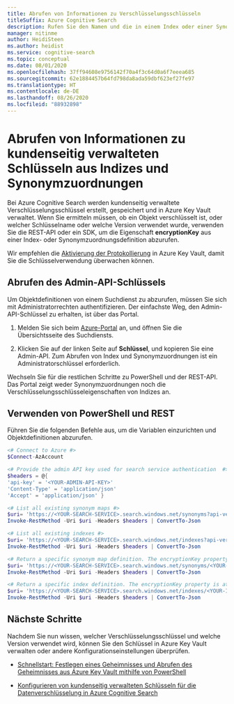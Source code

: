 ```yaml
---
title: Abrufen von Informationen zu Verschlüsselungsschlüsseln
titleSuffix: Azure Cognitive Search
description: Rufen Sie den Namen und die in einem Index oder einer Synonymzuordnung verwendete Verschlüsselungsschlüsselversion ab, um den Schlüssel in Azure Key Vault verwalten zu können.
manager: nitinme
author: HeidiSteen
ms.author: heidist
ms.service: cognitive-search
ms.topic: conceptual
ms.date: 08/01/2020
ms.openlocfilehash: 37ff94608e9756142f70a4f3c64d0a6f7eeea685
ms.sourcegitcommit: 62e1884457b64fd798da8ada59dbf623ef27fe97
ms.translationtype: HT
ms.contentlocale: de-DE
ms.lasthandoff: 08/26/2020
ms.locfileid: "88932898"
---
```

# <a name="get-customer-managed-key-information-from-indexes-and-synonym-maps"></a>Abrufen von Informationen zu kundenseitig verwalteten Schlüsseln aus Indizes und Synonymzuordnungen

Bei Azure Cognitive Search werden kundenseitig verwaltete Verschlüsselungsschlüssel erstellt, gespeichert und in Azure Key Vault verwaltet. Wenn Sie ermitteln müssen, ob ein Objekt verschlüsselt ist, oder welcher Schlüsselname oder welche Version verwendet wurde, verwenden Sie die REST-API oder ein SDK, um die Eigenschaft **encryptionKey** aus einer Index- oder Synonymzuordnungsdefinition abzurufen. 

Wir empfehlen die [Aktivierung der Protokollierung](../key-vault/general/logging.md) in Azure Key Vault, damit Sie die Schlüsselverwendung überwachen können.

## <a name="get-the-admin-api-key"></a>Abrufen des Admin-API-Schlüssels

Um Objektdefinitionen von einem Suchdienst zu abzurufen, müssen Sie sich mit Administratorrechten authentifizieren. Der einfachste Weg, den Admin-API-Schlüssel zu erhalten, ist über das Portal.

1. Melden Sie sich beim [Azure-Portal](https://portal.azure.com/) an, und öffnen Sie die Übersichtsseite des Suchdiensts.

1. Klicken Sie auf der linken Seite auf **Schlüssel**, und kopieren Sie eine Admin-API. Zum Abrufen von Index und Synonymzuordnungen ist ein Administratorschlüssel erforderlich.

Wechseln Sie für die restlichen Schritte zu PowerShell und der REST-API. Das Portal zeigt weder Synonymzuordnungen noch die Verschlüsselungsschlüsseleigenschaften von Indizes an.

## <a name="use-powershell-and-rest"></a>Verwenden von PowerShell und REST

Führen Sie die folgenden Befehle aus, um die Variablen einzurichten und Objektdefinitionen abzurufen.

```powershell
<# Connect to Azure #>
$Connect-AzAccount

<# Provide the admin API key used for search service authentication  #>
$headers = @{
'api-key' = '<YOUR-ADMIN-API-KEY>'
'Content-Type' = 'application/json'
'Accept' = 'application/json' }

<# List all existing synonym maps #>
$uri= 'https://<YOUR-SEARCH-SERVICE>.search.windows.net/synonyms?api-version=2020-06-30&$select=name'
Invoke-RestMethod -Uri $uri -Headers $headers | ConvertTo-Json

<# List all existing indexes #>
$uri= 'https://<YOUR-SEARCH-SERVICE>.search.windows.net/indexes?api-version=2020-06-30&$select=name'
Invoke-RestMethod -Uri $uri -Headers $headers | ConvertTo-Json

<# Return a specific synonym map definition. The encryptionKey property is at the end #>
$uri= 'https://<YOUR-SEARCH-SERVICE>.search.windows.net/synonyms/<YOUR-SYNONYM-MAP-NAME>?api-version=2020-06-30'
Invoke-RestMethod -Uri $uri -Headers $headers | ConvertTo-Json

<# Return a specific index definition. The encryptionKey property is at the end #>
$uri= 'https://<YOUR-SEARCH-SERVICE>.search.windows.net/indexes/<YOUR-INDEX-NAME>?api-version=2020-06-30'
Invoke-RestMethod -Uri $uri -Headers $headers | ConvertTo-Json
```

## <a name="next-steps"></a>Nächste Schritte

Nachdem Sie nun wissen, welcher Verschlüsselungsschlüssel und welche Version verwendet wird, können Sie den Schlüssel in Azure Key Vault verwalten oder andere Konfigurationseinstellungen überprüfen.

+ [Schnellstart: Festlegen eines Geheimnisses und Abrufen des Geheimnisses aus Azure Key Vault mithilfe von PowerShell](../key-vault/secrets/quick-create-powershell.md)

+ [Konfigurieren von kundenseitig verwalteten Schlüsseln für die Datenverschlüsselung in Azure Cognitive Search](search-security-manage-encryption-keys.md)